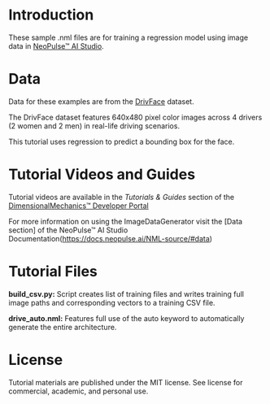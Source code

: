 # Introduction
These sample .nml files are for training a regression model using image data in [NeoPulse™ AI Studio](https://aws.amazon.com/marketplace/pp/B074NDG36S/ref=vdr_rf).

# Data
Data for these examples are from the [DrivFace](https://archive.ics.uci.edu/ml/datasets/DrivFace/#) dataset.

The DrivFace dataset features 640x480 pixel color images across 4 drivers (2 women and 2 men) in real-life driving scenarios.

This tutorial uses regression to predict a bounding box for the face.

# Tutorial Videos and Guides
Tutorial videos are available in the *Tutorials & Guides* section of the [DimensionalMechanics™ Developer Portal](https://dimensionalmechanics.com/ai-developer-portal)

For more information on using the ImageDataGenerator visit the [Data section] of the NeoPulse™ AI Studio Documentation(https://docs.neopulse.ai/NML-source/#data)

# Tutorial Files
**build_csv.py:** Script creates list of training files and writes training full image paths and corresponding vectors to a training CSV file.

**drive_auto.nml:** Features full use of the auto keyword to automatically generate the entire architecture.

# License
Tutorial materials are published under the MIT license. See license for commercial, academic, and personal use.
